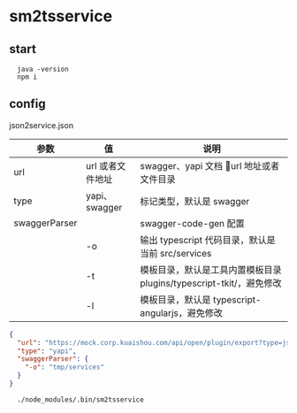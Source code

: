 # sm2tsservice

## start

```shell
  java -version
  npm i
```

## config

json2service.json

| 参数          | 值               | 说明                                                                |
| ------------- | ---------------- | ------------------------------------------------------------------- |
| url           | url 或者文件地址 | swagger、yapi 文档 url 地址或者文件目录                             |
| type          | yapi、swagger    | 标记类型，默认是 swagger                                            |
| swaggerParser |                  | swagger-code-gen 配置                                               |
|               | -o               | 输出 typescript 代码目录，默认是当前 src/services                   |
|               | -t               | 模板目录，默认是工具内置模板目录 plugins/typescript-tkit/，避免修改 |
|               | -l               | 模板目录，默认是 typescript-angularjs，避免修改                     |

```json
{
  "url": "https://mock.corp.kuaishou.com/api/open/plugin/export?type=json&pid=40&status=all&token=afe1036223b8545d6fff",
  "type": "yapi",
  "swaggerParser": {
    "-o": "tmp/services"
  }
}
```

```shell
  ./node_modules/.bin/sm2tsservice
```
